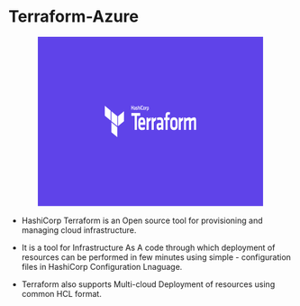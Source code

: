 # Terraform-Azure
<p align="center">
<img src="./terraform.png" height="300" width="400">
<br />
</p>

- HashiCorp Terraform is an Open source tool for provisioning and managing cloud infrastructure.<br > 

- It is a tool for Infrastructure As A code through which deployment of resources can be performed in few minutes using simple - configuration files in HashiCorp Configuration Lnaguage.<br/>

- Terraform also supports Multi-cloud Deployment of resources using common HCL format.

